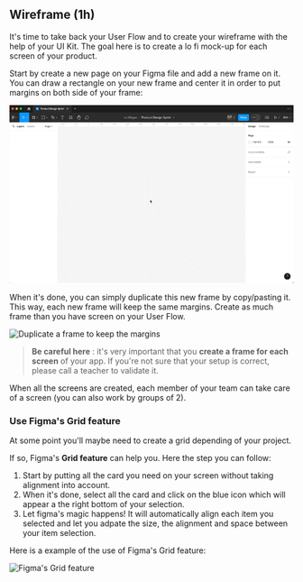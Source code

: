 ## Wireframe (1h)

It's time to take back your User Flow and to create your wireframe with the help of your UI Kit. The goal here is to create a lo fi mock-up for each screen of your product.

Start by create a new page on your Figma file and add a new frame on it. You can draw a rectangle on your new frame and center it in order to put margins on both side of your frame:

![Adding margins on both side of the frame](https://raw.githubusercontent.com/lewagon/fullstack-images/master/frontend/pds_wireframe_create_frame_with_margins.gif)

When it's done, you can simply duplicate this new frame by copy/pasting it. This way, each new frame will keep the same margins. Create as much frame than you have screen on your User Flow.

![Duplicate a frame to keep the margins](https://raw.githubusercontent.com/lewagon/fullstack-images/master/frontend/pds_wireframe_duplicate_screen.gif)


> **Be careful here** : it's very important that you **create a frame for each screen** of your app. If you're not sure that your setup is correct, please call a teacher to validate it.

When all the screens are created, each member of your team can take care of a screen (you can also work by groups of 2).

### Use Figma's Grid feature

At some point you'll maybe need to create a grid depending of your project.

If so, Figma's **Grid feature** can help you. Here the step you can follow:

1. Start by putting all the card you need on your screen without taking alignment into account.
1. When it's done, select all the card and click on the blue icon which will appear a the right bottom of your selection.
1. Let figma's magic happens! It will automatically align each item you selected and let you adpate the size, the alignment and space between your item selection.

Here is a example of the use of Figma's Grid feature:

![Figma's Grid feature](https://raw.githubusercontent.com/lewagon/fullstack-images/master/frontend/pds_wireframe_grid.gif)
